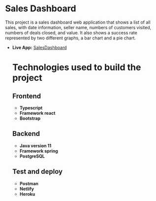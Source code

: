 # Sales Dashboard
  This project is a sales dashboard web application that shows a list of all sales, with date information, seller name, numbers of customers visited, numbers of deals closed, and value.
  It also shows a success rate represented by two different graphs, a bar chart and a pie chart.
* **Live App:** [SalesDashboard](https://salesdashboard-mf.netlify.app/)
  # Technologies used to build the project
  ## Frontend
  * **Typescript**
  * **Framework react**
  * **Bootstrap**
  ## Backend
  * **Java version 11**
  * **Framework spring**
  * **PostgreSQL**
  ## Test and deploy
  * **Postman**
  * **Netlify**
  * **Heroku**
  
